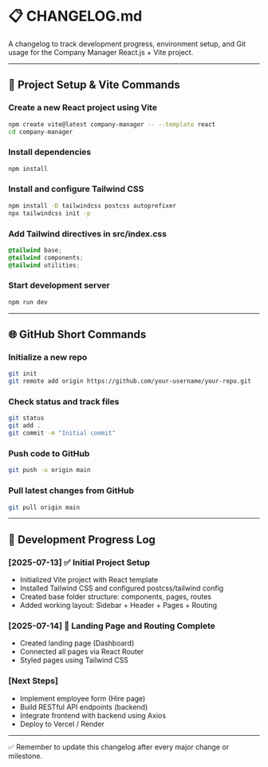 # 📋 CHANGELOG.md

A changelog to track development progress, environment setup, and Git usage for the Company Manager React.js + Vite project.

---

## 🔄 Project Setup & Vite Commands

### Create a new React project using Vite
```bash
npm create vite@latest company-manager -- --template react
cd company-manager
```

### Install dependencies
```bash
npm install
```

### Install and configure Tailwind CSS
```bash
npm install -D tailwindcss postcss autoprefixer
npx tailwindcss init -p
```

### Add Tailwind directives in src/index.css
```css
@tailwind base;
@tailwind components;
@tailwind utilities;
```

### Start development server
```bash
npm run dev
```

---

## 🌐 GitHub Short Commands

### Initialize a new repo
```bash
git init
git remote add origin https://github.com/your-username/your-repo.git
```

### Check status and track files
```bash
git status
git add .
git commit -m "Initial commit"
```

### Push code to GitHub
```bash
git push -u origin main
```

### Pull latest changes from GitHub
```bash
git pull origin main
```

---

## 📅 Development Progress Log

### [2025-07-13] ✅ Initial Project Setup
- Initialized Vite project with React template
- Installed Tailwind CSS and configured postcss/tailwind config
- Created base folder structure: components, pages, routes
- Added working layout: Sidebar + Header + Pages + Routing

### [2025-07-14] 🧱 Landing Page and Routing Complete
- Created landing page (Dashboard)
- Connected all pages via React Router
- Styled pages using Tailwind CSS

### [Next Steps]
- Implement employee form (Hire page)
- Build RESTful API endpoints (backend)
- Integrate frontend with backend using Axios
- Deploy to Vercel / Render

---

✅ Remember to update this changelog after every major change or milestone.

